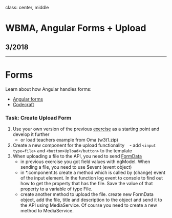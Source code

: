 class: center, middle

# WBMA, Angular Forms + Upload

## 3/2018

---

# Forms

Learn about how Angular handles forms: 

- [Angular forms](https://angular.io/guide/forms)
- [Codecraft](https://codecraft.tv/courses/angular/forms/overview/)

### Task: Create Upload Form 

1. Use your own version of the previous [exercise](w3-login.md) as a starting point and develop it further
    - or load teachers example from Oma (w3t1.zip)
1. Create a new component for the upload functionality
    - add `<input type=file>` and `<button>Upload</button>` to the template
1. When uploading a file to the API, you need to send [FormData](https://developer.mozilla.org/en-US/docs/Web/API/FormData/Using_FormData_Objects) 
    - in previous exercise you got field values with ngModel. When sending a file, you need to use $event (event object)
    - in *.component.ts create a method which is called by (change) event of the input element. In the function log event to console to find out how to get the property that has the file. Save the value of that property to a variable of type File. 
    - create another method to upload the file. create new FormData object, add the file, title and description to the object and send it to the API using MediaService. Of course you need to create a new method to MediaService.
    
